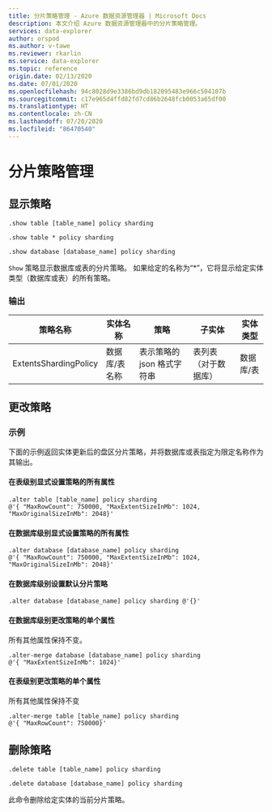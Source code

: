 ```yaml
---
title: 分片策略管理 - Azure 数据资源管理器 | Microsoft Docs
description: 本文介绍 Azure 数据资源管理器中的分片策略管理。
services: data-explorer
author: orspod
ms.author: v-tawe
ms.reviewer: rkarlin
ms.service: data-explorer
ms.topic: reference
origin.date: 02/13/2020
ms.date: 07/01/2020
ms.openlocfilehash: 94c8028d9e3386bd9db182095483e966c504107b
ms.sourcegitcommit: c17e965d4ffd82fd7cd86b2648fcb0053a65df00
ms.translationtype: HT
ms.contentlocale: zh-CN
ms.lasthandoff: 07/20/2020
ms.locfileid: "86470540"
---
```

# <a name="sharding-policy-management"></a>分片策略管理

## <a name="show-policy"></a>显示策略

```kusto
.show table [table_name] policy sharding

.show table * policy sharding

.show database [database_name] policy sharding
```

`Show` 策略显示数据库或表的分片策略。 如果给定的名称为“\*”，它将显示给定实体类型（数据库或表）的所有策略。

### <a name="output"></a>输出

| 策略名称           | 实体名称           | 策略                                        | 子实体                  | 实体类型      |
| --------------------- | --------------------- | --------------------------------------------- | ------------------------------- | ---------------- |
| ExtentsShardingPolicy | 数据库/表名称 | 表示策略的 json 格式字符串 | 表列表（对于数据库） | 数据库/表 |

## <a name="alter-policy"></a>更改策略

### <a name="examples"></a>示例

下面的示例返回实体更新后的盘区分片策略，并将数据库或表指定为限定名称作为其输出。

#### <a name="setting-all-properties-of-the-policy-explicitly-at-table-level"></a>在表级别显式设置策略的所有属性

```kusto
.alter table [table_name] policy sharding
@'{ "MaxRowCount": 750000, "MaxExtentSizeInMb": 1024, "MaxOriginalSizeInMb": 2048}'
```

#### <a name="setting-all-properties-of-the-policy-explicitly-at-database-level"></a>在数据库级别显式设置策略的所有属性

```kusto
.alter database [database_name] policy sharding
@'{ "MaxRowCount": 750000, "MaxExtentSizeInMb": 1024, "MaxOriginalSizeInMb": 2048}'
```

#### <a name="setting-the-_default_-sharding-policy-at-database-level"></a>在数据库级别设置默认分片策略

```kusto
.alter database [database_name] policy sharding @'{}'
```

#### <a name="altering-a-single-property-of-the-policy-at-database-level"></a>在数据库级别更改策略的单个属性

所有其他属性保持不变。

```kusto
.alter-merge database [database_name] policy sharding
@'{ "MaxExtentSizeInMb": 1024}'
```

#### <a name="altering-a-single-property-of-the-policy-at-table-level"></a>在表级别更改策略的单个属性

所有其他属性保持不变

```kusto
.alter-merge table [table_name] policy sharding
@'{ "MaxRowCount": 750000}'
```

## <a name="delete-policy"></a>删除策略

```kusto
.delete table [table_name] policy sharding

.delete database [database_name] policy sharding
```

此命令删除给定实体的当前分片策略。
